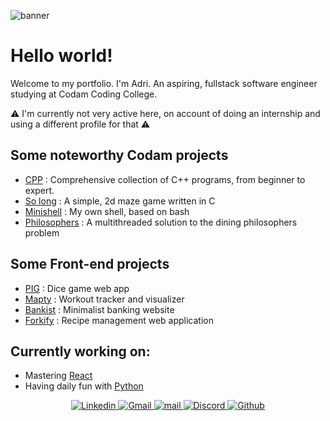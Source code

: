 ![banner](https://i.imgur.com/yQdXzmb.jpeg)

# Hello world!

Welcome to my portfolio. I'm Adri. An aspiring, fullstack software engineer studying at Codam Coding College.

⚠️ I'm currently not very active here, on account of doing an internship and using a different profile for that ⚠️
 
## Some noteworthy Codam projects
 - [CPP](https://github.com/arommers/CPP_Modules) : Comprehensive collection of C++ programs, from beginner to expert.
 - [So long](https://github.com/arommers/so_long) : A simple, 2d maze game written in C
 - [Minishell](https://github.com/arommers/minishell) : My own shell, based on bash
 - [Philosophers](https://github.com/arommers/philosophers) : A multithreaded solution to the dining philosophers problem

## Some Front-end projects
 - [PIG](https://github.com/arommers/Pig_Game) : Dice game web app
 - [Mapty](https://github.com/arommers/Mapty) : Workout tracker and visualizer
 - [Bankist](https://github.com/arommers/bankist) : Minimalist banking website
 - [Forkify](https://github.com/arommers/Forkify) : Recipe management web application

## Currently working on:
- Mastering [React](https://www.udemy.com/course/the-ultimate-react-course/?couponCode=OT50624NEW)
- Having daily fun with [Python](https://www.udemy.com/course/100-days-of-code/learn/lecture/23414204?start=75#content)

<div align="center">
  <a href="https://www.linkedin.com/in/adrirommers71475110b">
    <img src="https://img.shields.io/badge/Linkedin-FF69B4?logo=Linkedin&logoColor=Linkedin" alt="Linkedin">
  </a>
  <a href="mailto:a3.p.rommers@gmail.com">
    <img src="https://img.shields.io/badge/Gmail-FF69B4?logo=Gmail&logoColor=white" alt="Gmail">
  </a>
  <a href="mailto:arommers@student.codam.nl">
    <img src="https://img.shields.io/badge/mail-FF69B4?logo=42&logoColor=white" alt="mail">
  </a>
  <a href="https://discord.gg/Vxz9z98V">
    <img src="https://img.shields.io/badge/Discord-FF69B4?logo=Discord&logoColor=white" alt="Discord">
  </a>
  <a href="https://github.com/arommers">
    <img src="https://img.shields.io/badge/Github-FF69B4?logo=Github" alt="Github">
  </a>
</div>

<!--
**arommers/arommers** is a ✨ _special_ ✨ repository because its `README.md` (this file) appears on your GitHub profile.

Here are some ideas to get you started:

- 🔭 I’m currently working on ...
## 🌱 I’m currently learning C
- 👯 I’m looking to collaborate on ...
- 🤔 I’m looking for help with ...
- 💬 Ask me about ...
- 📫 How to reach me: ...
- 😄 Pronouns: ...
- ⚡ Fun fact: ...
-->
